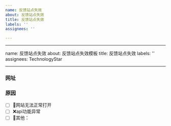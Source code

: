 ```yaml
---
name: 反馈站点失效
about: 反馈站点失效
title: 反馈站点失效
labels: ''
assignees: ''

---
```


---
name: 反馈站点失效
about: 反馈站点失效模板
title: 反馈站点失效
labels: ''
assignees: TechnologyStar

---

### 网址

### 原因
<!-- 将 [ ] 改为 [x] 即为选中 -->

- [ ] 🚫网站无法正常打开
- [ ] ❌api功能异常
- [ ] 🤔其他：
